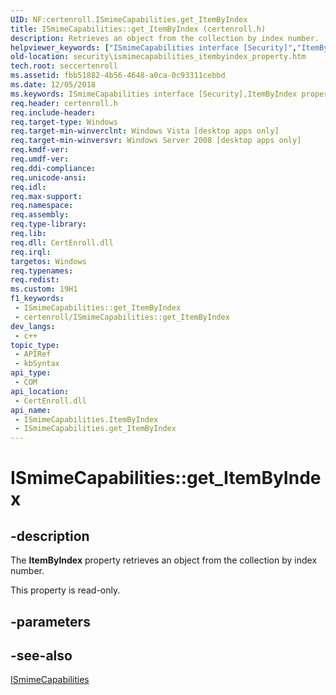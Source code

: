 ```yaml
---
UID: NF:certenroll.ISmimeCapabilities.get_ItemByIndex
title: ISmimeCapabilities::get_ItemByIndex (certenroll.h)
description: Retrieves an object from the collection by index number.
helpviewer_keywords: ["ISmimeCapabilities interface [Security]","ItemByIndex property","ISmimeCapabilities.ItemByIndex","ISmimeCapabilities.get_ItemByIndex","ISmimeCapabilities::ItemByIndex","ISmimeCapabilities::get_ItemByIndex","ItemByIndex property [Security]","ItemByIndex property [Security]","ISmimeCapabilities interface","certenroll/ISmimeCapabilities::ItemByIndex","certenroll/ISmimeCapabilities::get_ItemByIndex","get_ItemByIndex","security.ismimecapabilities_itembyindex_property"]
old-location: security\ismimecapabilities_itembyindex_property.htm
tech.root: seccertenroll
ms.assetid: fbb51882-4b56-4648-a0ca-0c93311cebbd
ms.date: 12/05/2018
ms.keywords: ISmimeCapabilities interface [Security],ItemByIndex property, ISmimeCapabilities.ItemByIndex, ISmimeCapabilities.get_ItemByIndex, ISmimeCapabilities::ItemByIndex, ISmimeCapabilities::get_ItemByIndex, ItemByIndex property [Security], ItemByIndex property [Security],ISmimeCapabilities interface, certenroll/ISmimeCapabilities::ItemByIndex, certenroll/ISmimeCapabilities::get_ItemByIndex, get_ItemByIndex, security.ismimecapabilities_itembyindex_property
req.header: certenroll.h
req.include-header: 
req.target-type: Windows
req.target-min-winverclnt: Windows Vista [desktop apps only]
req.target-min-winversvr: Windows Server 2008 [desktop apps only]
req.kmdf-ver: 
req.umdf-ver: 
req.ddi-compliance: 
req.unicode-ansi: 
req.idl: 
req.max-support: 
req.namespace: 
req.assembly: 
req.type-library: 
req.lib: 
req.dll: CertEnroll.dll
req.irql: 
targetos: Windows
req.typenames: 
req.redist: 
ms.custom: 19H1
f1_keywords:
 - ISmimeCapabilities::get_ItemByIndex
 - certenroll/ISmimeCapabilities::get_ItemByIndex
dev_langs:
 - c++
topic_type:
 - APIRef
 - kbSyntax
api_type:
 - COM
api_location:
 - CertEnroll.dll
api_name:
 - ISmimeCapabilities.ItemByIndex
 - ISmimeCapabilities.get_ItemByIndex
---
```


# ISmimeCapabilities::get_ItemByIndex


## -description

The <b>ItemByIndex</b> property retrieves an object from the collection by index number.

This property is read-only.

## -parameters

## -see-also

<a href="https://docs.microsoft.com/windows/desktop/api/certenroll/nn-certenroll-ismimecapabilities">ISmimeCapabilities</a>

